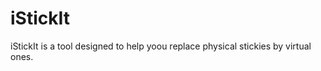 iStickIt
=======

iStickIt is a tool designed to help yoou replace physical stickies by virtual ones.

